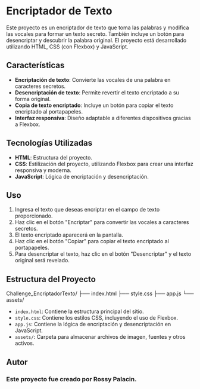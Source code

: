 # Encriptador de Texto

Este proyecto es un encriptador de texto que toma las palabras y modifica las vocales para formar un texto secreto. También incluye un botón para desencriptar y descubrir la palabra original. El proyecto está desarrollado utilizando HTML, CSS (con Flexbox) y JavaScript.

## Características

- **Encriptación de texto**: Convierte las vocales de una palabra en caracteres secretos.
- **Desencriptación de texto**: Permite revertir el texto encriptado a su forma original.
- **Copia de texto encriptado**: Incluye un botón para copiar el texto encriptado al portapapeles.
- **Interfaz responsiva**: Diseño adaptable a diferentes dispositivos gracias a Flexbox.

## Tecnologías Utilizadas

- **HTML**: Estructura del proyecto.
- **CSS**: Estilización del proyecto, utilizando Flexbox para crear una interfaz responsiva y moderna.
- **JavaScript**: Lógica de encriptación y desencriptación.


## Uso

1. Ingresa el texto que deseas encriptar en el campo de texto proporcionado.
2. Haz clic en el botón "Encriptar" para convertir las vocales a caracteres secretos.
3. El texto encriptado aparecerá en la pantalla.
4. Haz clic en el botón "Copiar" para copiar el texto encriptado al portapapeles.
5. Para desencriptar el texto, haz clic en el botón "Desencriptar" y el texto original será revelado.

## Estructura del Proyecto

Challenge_EncriptadorTexto/
├── index.html
├── style.css
├── app.js
└── assets/


- `index.html`: Contiene la estructura principal del sitio.
- `style.css`: Contiene los estilos CSS, incluyendo el uso de Flexbox.
- `app.js`: Contiene la lógica de encriptación y desencriptación en JavaScript.
- `assets/`: Carpeta para almacenar archivos de imagen, fuentes y otros activos.

## Autor

### Este proyecto fue creado por **Rossy Palacin.**
